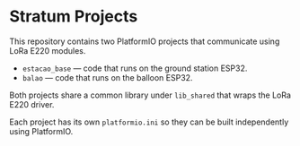 # Stratum Projects

This repository contains two PlatformIO projects that communicate using LoRa E220 modules.

- `estacao_base` — code that runs on the ground station ESP32.
- `balao` — code that runs on the balloon ESP32.

Both projects share a common library under `lib_shared` that wraps the LoRa E220 driver.

Each project has its own `platformio.ini` so they can be built independently using PlatformIO.

